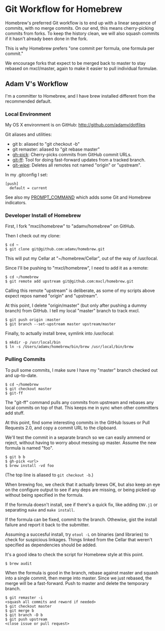 # Git Workflow for Homebrew

Homebrew's preferred Git workflow is to end up with a linear sequence of
commits, with no merge commits. On our end, this means cherry-picking
commits from forks. To keep the history clean, we will also squash commits
if it hasn't already been done in the fork.

This is why Homebrew prefers "one commit per formula, one formula per commit."

We encourage forks that expect to be merged back to master to stay rebased
on mxcl/master, again to make it easier to pull individual formulae.


## Adam V's Workflow

I'm a committer to Homebrew, and I have brew installed different from the
recommended default.


### Local Environment

My OS X environment is on GitHub: http://github.com/adamv/dotfiles

Git aliases and utilities:

 * git b: aliased to "git checkout -b"
 * git remaster: aliased to "git rebase master"
 * [gh-pick](http://github.com/adamv/dotfiles/blob/master/bin/gh-pick):
   Cherry-picks commits from GitHub commit URLs.
 * [git-ff](http://github.com/adamv/dotfiles/blob/master/bin/git-ff):
   Tool for doing fast-forward updates from a tracked branch.
 * [git-wipe](http://github.com/adamv/dotfiles/blob/master/bin/git-wipe):
   Deletes all remotes not named "origin" or "upstream".

In my .gitconfig I set:

    [push]
      default = current

See also my [PROMPT\_COMMAND](http://github.com/adamv/dotfiles/blob/master/dot.bashrc#L187)
which adds some Git and Homebrew indicators.


### Developer Install of Homebrew

First, I fork "mxcl/homebrew" to "adamv/homebrew" on GitHub.

Then I check out my clone:

    $ cd ~
    $ git clone git@github.com:adamv/homebrew.git

This will put my Cellar at "~/homebrew/Cellar", out of the way of /usr/local.

Since I'll be pushing to "mxcl/homebrew", I need to add it as a remote:

    $ cd ~/homebrew
    $ git remote add upstream git@github.com:mxcl/homebrew.git

Calling this remote "upstream" is deliberate, as some of my scripts above
expect repos named "origin" and "upstream".

At this point, I delete "origin/master" (but only after pushing a dummy
branch) from GitHub. I tell my local "master" branch to track mxcl.

    $ git push origin :master
    $ git branch --set-upstream master upstream/master


Finally, to actually install brew, symlink into /usr/local:

    $ mkdir -p /usr/local/bin
    $ ln -s /Users/adamv/homebrew/bin/brew /usr/local/bin/brew


### Pulling Commits

To pull some commits, I make sure I have my "master" branch checked out
and up-to-date.

    $ cd ~/homebrew
    $ git checkout master
    $ git-ff

The "git-ff" command pulls any commits from upstream and rebases any local
commits on top of that. This keeps me in sync when other committers add stuff.

At this point, find some interesting commits in the GitHub Issues or
Pull Requests 2.0, and copy a commit URL to the clipboard.

We'll test the commit in a separate branch so we can easily ammend or reject,
without having to worry about messing up master. Assume the new formula is
named "foo".

    $ git b b
    $ gh-pick <url>
    $ brew install -vd foo

(The top line is aliased to `git checkout -b`.)

When brewing foo, we check that it actually brews OK, but also keep an eye
on the configure output to see if any deps are missing, or being picked up
without being specified in the formula.

If the formula doesn't install, see if there's a quick fix, like adding
`ENV.j1` or separating `make` and `make install`.

If the formula can be fixed, commit to the branch. Othewise, gist the install
failure and report it back to the submitter.

Assuming a succesful install, try `otool -L` on binaries (and libraries) to
check for suspicious linkages. Things linked from the Cellar that weren't
specified as dependencies should be added.

It's a good idea to check the script for Homebrew style at this point.

    $ brew audit

When the formula is good in the branch, rebase against master and squash
into a single commit, then merge into master. Since we just rebased, the
merge will be a fast-forward. Push to master and delete the temporary branch.

    $ git remaster -i
    <squash all commits and reword if needed>
    $ git checkout master
    $ git merge b
    $ git branch -D b
    $ git push upstream
    <close issue or pull request>
